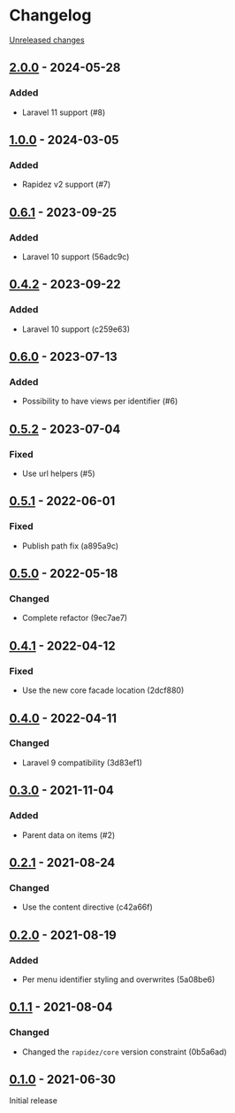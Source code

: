 # Changelog 

[Unreleased changes](https://github.com/rapidez/snowdog-menu/compare/2.0.0...master)
## [2.0.0](https://github.com/rapidez/snowdog-menu/releases/tag/2.0.0) - 2024-05-28

### Added

- Laravel 11 support (#8)

## [1.0.0](https://github.com/rapidez/snowdog-menu/releases/tag/1.0.0) - 2024-03-05

### Added

- Rapidez v2 support (#7)

## [0.6.1](https://github.com/rapidez/snowdog-menu/releases/tag/0.6.1) - 2023-09-25

### Added

- Laravel 10 support (56adc9c)

## [0.4.2](https://github.com/rapidez/snowdog-menu/releases/tag/0.4.2) - 2023-09-22

### Added

- Laravel 10 support (c259e63)

## [0.6.0](https://github.com/rapidez/snowdog-menu/releases/tag/0.6.0) - 2023-07-13

### Added

- Possibility to have views per identifier (#6)

## [0.5.2](https://github.com/rapidez/snowdog-menu/releases/tag/0.5.2) - 2023-07-04

### Fixed

- Use url helpers (#5)

## [0.5.1](https://github.com/rapidez/snowdog-menu/releases/tag/0.5.1) - 2022-06-01

### Fixed

- Publish path fix (a895a9c)

## [0.5.0](https://github.com/rapidez/snowdog-menu/releases/tag/0.5.0) - 2022-05-18

### Changed

- Complete refactor (9ec7ae7)

## [0.4.1](https://github.com/rapidez/snowdog-menu/releases/tag/0.4.1) - 2022-04-12

### Fixed

- Use the new core facade location (2dcf880)

## [0.4.0](https://github.com/rapidez/snowdog-menu/releases/tag/0.4.0) - 2022-04-11

### Changed

- Laravel 9 compatibility (3d83ef1)

## [0.3.0](https://github.com/rapidez/snowdog-menu/releases/tag/0.3.0) - 2021-11-04

### Added

- Parent data on items (#2)

## [0.2.1](https://github.com/rapidez/snowdog-menu/releases/tag/0.2.1) - 2021-08-24

### Changed

- Use the content directive (c42a66f)

## [0.2.0](https://github.com/rapidez/snowdog-menu/releases/tag/0.2.0) - 2021-08-19

### Added

- Per menu identifier styling and overwrites (5a08be6)

## [0.1.1](https://github.com/rapidez/snowdog-menu/releases/tag/0.1.1) - 2021-08-04

### Changed

- Changed the `rapidez/core` version constraint (0b5a6ad)

## [0.1.0](https://github.com/rapidez/snowdog-menu/releases/tag/0.1.0) - 2021-06-30

Initial release

